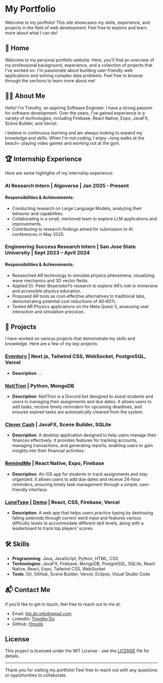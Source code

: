 # My Portfolio

Welcome to my portfolio! This site showcases my skills, experience, and projects in the field of web development. Feel free to explore and learn more about what I can do!

## 📍 Home

Welcome to my personal portfolio website. Here, you'll find an overview of my professional background, experience, and a collection of projects that I've worked on. I'm passionate about building user-friendly web applications and solving complex data problems. Feel free to browse through the sections to learn more about me!

## 🧑‍💻 About Me

Hello! I'm Timothy, an aspiring Software Engineer. I have a strong passion for software development. Over the years, I've gained experience in a variety of technologies, including Firebase, React Native, Expo, JavaFX, Scene Builder, and Vercel.

I believe in continuous learning and am always looking to expand my knowledge and skills. When I'm not coding, I enjoy ~long walks at the beach~ playing video games and working out at the gym.

## 🏆 Internship Experience

Here are some highlights of my internship experience:

### AI Research Intern | Algoverse | Jan 2025 - Present
#### Responsibilities & Achievements:
- Conducting research on Large Language Models, analyzing their behavior and capabilities.
- Collaborating in a small, mentored team to explore LLM applications and improvements.
- Contributing to research findings aimed for submission to AI conferences in May 2025.

### Engineering Success Research Intern | San Jose State University | Sept 2023 – April 2024
#### Responsibilities & Achievements:
- Researched AR technology to simulate physics phenomena, visualizing wave mechanics and 3D vector fields.
- Applied Dr. Peter Beyersdorf’s research to explore AR’s role in immersive and accessible physics education.
- Proposed AR tools as cost-effective alternatives to traditional labs, demonstrating potential cost reductions of 40–60%.
- Tested AR Physics applications on the Meta Quest 3, assessing user interaction and simulation precision.

## 📂 Projects

I have worked on various projects that demonstrate my skills and knowledge. Here are a few of my key projects:

### [Eventory](https://github.com/t1modo/Eventory) | Next.js, Tailwind CSS, WebSocket, PostgreSQL, Vercel
- **Description**: ...

### [NotiTron](https://github.com/t1modo/NotiTron) | Python, MongoDB
- **Description**: NotiTron is a Discord bot designed to assist students and users in managing their assignments and due dates. It allows users to add tasks, receive timely reminders for upcoming deadlines, and ensures expired tasks are automatically cleaned from the system.

### [Clever Cash](https://github.com/SeanAminov/CleverCash) | JavaFX, Scene Builder, SQLite
- **Description**: A desktop application designed to help users manage their finances effectively. It provides features for tracking accounts, managing transactions, and generating reports, enabling users to gain insights into their financial activities.

### [RemindMe](https://github.com/t1modo/RemindMe) | React Native, Expo, Firebase
- **Description**: An iOS app for students to track assignments and stay organized. It allows users to add due dates and receive 24-hour reminders, ensuring timely task management through a simple, user-friendly interface.

### [LuneType](https://github.com/t1modo/LuneType) | [Demo](https://lune-type.vercel.app/) | React, CSS, Firebase, Vercel
- **Description**: A web app that helps users practice typing by destroying falling asteroids through correct word input and features various difficulty levels to accommodate different skill levels, along with a leaderboard to track top players' scores.

## 🛠️ Skills

- **Programming**: Java, JavaScript, Python, HTML, CSS
- **Technologies**: JavaFX, Firebase, MongoDB, PostgreSQL, SQLite, React Native, React, Expo, Tailwind CSS, WebSocket
- **Tools**: Git, GitHub, Scene Builder, Vercel, Eclipse, Visual Studio Code

## 📬 Contact Me

If you’d like to get in touch, feel free to reach out to me at:

- Email: tim.do.info@gmail.com
- LinkedIn: [Timothy Do](https://www.linkedin.com/in/timothykhangdo/)
- GitHub: [t1modo](https://github.com/t1modo)

## License

This project is licensed under the MIT License - see the [LICENSE](LICENSE) file for details.

---

Thank you for visiting my portfolio! Feel free to reach out with any questions or opportunities to collaborate.
